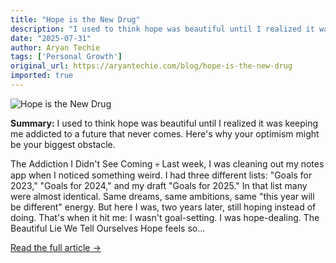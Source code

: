 ```yaml
---
title: "Hope is the New Drug"
description: "I used to think hope was beautiful until I realized it was keeping me addicted to a future that never comes. Here's why your optimism might be your biggest obstacle."
date: "2025-07-31"
author: Aryan Techie
tags: ['Personal Growth']
original_url: https://aryantechie.com/blog/hope-is-the-new-drug
imported: true
---
```


![Hope is the New Drug](https://aryantechie.com/images/covers/3-hope.jpg)

**Summary:** I used to think hope was beautiful until I realized it was keeping me addicted to a future that never comes. Here's why your optimism might be your biggest obstacle.

The Addiction I Didn't See Coming 💀 Last week, I was cleaning out my notes app when I noticed something weird. I had three different lists: "Goals for 2023," "Goals for 2024," and my draft "Goals for 2025." In that list many were almost identical. Same dreams, same ambitions, same "this year will be different" energy. But here I was, two years later, still hoping instead of doing. That's when it hit me: I wasn't goal-setting. I was hope-dealing. The Beautiful Lie We Tell Ourselves Hope feels so...

[Read the full article →](https://aryantechie.com/blog/hope-is-the-new-drug)